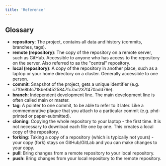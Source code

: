 ```yaml
---
title: 'Reference'
---
```


## Glossary

- **repository**: The project, contains all data and history (commits, branches, tags).
- **remote (repository)**: The copy of the repository on a remote server, such as GitHub. Accessible to anyone who has access to the repository on the server. Also referred to as the "central" repository.
- **local (repository)**: A copy of the repository in another place, such as a laptop or your home directory on a cluster. Generally accessible to one person.
- **commit**: Snapshot of the project, gets a unique identifier (e.g. c7f0e8bfc718be04525847fc7ac237f470add76e).
- **branch**: Independent development line. The main development line is often called main or master.
- **tag**: A pointer to one commit, to be able to refer to it later. Like a commemorative plaque that you attach to a particular commit (e.g. phd-printed or paper-submitted).
- **cloning**: Copying the whole repository to your laptop - the first time. It is not necessary to download each file one by one. This creates a local copy of the repository.
- **forking**: Taking a copy of a repository (which is typically not yours) - your copy (fork) stays on GitHub/GitLab and you can make changes to your copy.
- **pull**: Bring changes from a remote repository to your local repository.
- **push**: Bring changes from your local repository to the remote repository.